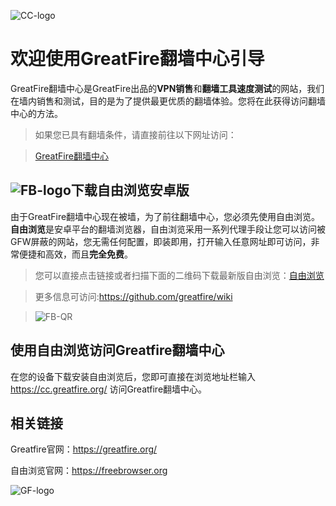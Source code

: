 
![CC-logo](https://github.com/gfsupport/test/raw/master/img/CC-logo.png)
# 欢迎使用GreatFire翻墙中心引导


GreatFire翻墙中心是GreatFire出品的**VPN销售**和**翻墙工具速度测试**的网站，我们在墙内销售和测试，目的是为了提供最更优质的翻墙体验。您将在此获得访问翻墙中心的方法。
> 如果您已具有翻墙条件，请直接前往以下网址访问：

> [GreatFire翻墙中心](https://cc.greatfire.org/)

## ![FB-logo](https://github.com/gfsupport/test/raw/master/img/FB-logo.png)下载自由浏览安卓版 

由于GreatFire翻墙中心现在被墙，为了前往翻墙中心，您必须先使用自由浏览。**自由浏览**是安卓平台的翻墙浏览器，自由浏览采用一系列代理手段让您可以访问被GFW屏蔽的网站，您无需任何配置，即装即用，打开输入任意网址即可访问，非常便捷和高效，而且**完全免费**。

> 您可以直接点击链接或者扫描下面的二维码下载最新版自由浏览：[自由浏览](https://github.com/greatfire/z/raw/master/FreeBrowser.apk)

> 更多信息可访问:https://github.com/greatfire/wiki

>![FB-QR](https://github.com/gfsupport/test/raw/master/img/qr/FB-QR.png)


## 使用自由浏览访问Greatfire翻墙中心

在您的设备下载安装自由浏览后，您即可直接在浏览地址栏输入 https://cc.greatfire.org/ 访问Greatfire翻墙中心。

## 相关链接
Greatfire官网：https://greatfire.org/

自由浏览官网：https://freebrowser.org

![GF-logo](https://github.com/gfsupport/test/raw/master/img/GF-logo.png)
